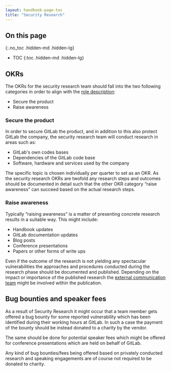 ```yaml
---
layout: handbook-page-toc
title: "Security Research"
---
```


## On this page
{:.no_toc .hidden-md .hidden-lg}

- TOC
{:toc .hidden-md .hidden-lg}

## OKRs

The OKRs for the security research team should fall into the two following categories in order to align with the [role description](/handbook/engineering/security/#security-research):

* Secure the product
* Raise awareness

### Secure the product

In order to secure GitLab the product, and in addition to this also protect
GitLab the company, the security research team will conduct research in areas
such as:

* GitLab's own codes bases
* Dependencies of the GitLab code base
* Software, hardware and services used by the company

The specific topic is chosen individually per quarter to set as an OKR. As the
security research OKRs are twofold any research steps and outcomes should be
documented in detail such that the other OKR category “raise awareness” can
succeed based on the actual research steps.

### Raise awareness

Typically “raising awareness” is a matter of presenting concrete research
results in a suitable way. This might include:

* Handbook updates
* GitLab documentation updates
* Blog posts
* Conference presentations
* Papers or other forms of write ups

Even if the outcome of the research is not yielding any spectacular
vulnerabilities the approaches and procedures conducted during the research
phase should be documented and published. Depending on the impact or importance
of the published research the [external communication team](/handbook/engineering/security/#security-external-communications) might be involved
within the publication.

## Bug bounties and speaker fees

As a result of Security Research it might occur that a team member gets offered
a bug bounty for some reported vulnerability which has been identified during
their working hours at GitLab. In such a case the payment of the bounty should
be instead donated to a charity by the vendor.

The same should be done for potential speaker fees which might be offered for
conference presentations which are held on behalf of GitLab. 

Any kind of bug bounties/fees being offered based on privately conducted
research and speaking engagements are of course not required to be donated to
charity.
